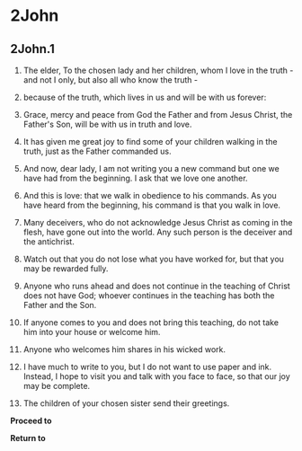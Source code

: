 # 2John

## 2John.1

1. The elder, To the chosen lady and her children, whom I love in the truth - and not I only, but also all who know the truth -

2. because of the truth, which lives in us and will be with us forever:

3. Grace, mercy and peace from God the Father and from Jesus Christ, the Father's Son, will be with us in truth and love.

4. It has given me great joy to find some of your children walking in the truth, just as the Father commanded us.

5. And now, dear lady, I am not writing you a new command but one we have had from the beginning. I ask that we love one another.

6. And this is love: that we walk in obedience to his commands. As you have heard from the beginning, his command is that you walk in love.

7. Many deceivers, who do not acknowledge Jesus Christ as coming in the flesh, have gone out into the world. Any such person is the deceiver and the antichrist.

8. Watch out that you do not lose what you have worked for, but that you may be rewarded fully.

9. Anyone who runs ahead and does not continue in the teaching of Christ does not have God; whoever continues in the teaching has both the Father and the Son.

10. If anyone comes to you and does not bring this teaching, do not take him into your house or welcome him.

11. Anyone who welcomes him shares in his wicked work.

12. I have much to write to you, but I do not want to use paper and ink. Instead, I hope to visit you and talk with you face to face, so that our joy may be complete.

13. The children of your chosen sister send their greetings.

__Proceed to__

__Return to__

